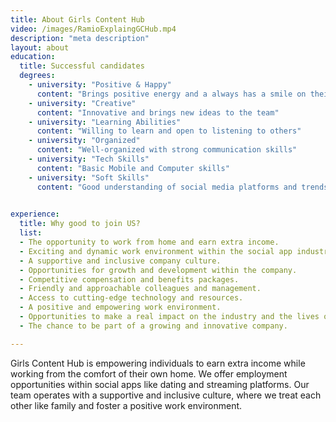 ```yaml
---
title: About Girls Content Hub
video: /images/RamioExplaingGCHub.mp4
description: "meta description"
layout: about
education: 
  title: Successful candidates
  degrees:
    - university: "Positive & Happy"
      content: "Brings positive energy and a always has a smile on their face"
    - university: "Creative"
      content: "Innovative and brings new ideas to the team"
    - university: "Learning Abilities"
      content: "Willing to learn and open to listening to others"
    - university: "Organized"
      content: "Well-organized with strong communication skills"  
    - university: "Tech Skills"
      content: "Basic Mobile and Computer skills"
    - university: "Soft Skills"
      content: "Good understanding of social media platforms and trends, and the ability to effectively engage with users."
 

experience:
  title: Why good to join US?
  list:
  - The opportunity to work from home and earn extra income.
  - Exciting and dynamic work environment within the social app industry.
  - A supportive and inclusive company culture.
  - Opportunities for growth and development within the company.
  - Competitive compensation and benefits packages.
  - Friendly and approachable colleagues and management.
  - Access to cutting-edge technology and resources.
  - A positive and empowering work environment.
  - Opportunities to make a real impact on the industry and the lives of others.
  - The chance to be part of a growing and innovative company.

---
```


Girls Content Hub is empowering individuals to earn extra income while working from the comfort of their own home. We offer employment opportunities within social apps like dating and streaming platforms. Our team operates with a supportive and inclusive culture, where we treat each other like family and foster a positive work environment.
